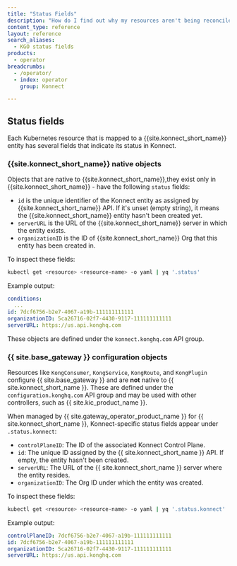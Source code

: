 ```yaml
---
title: "Status Fields"
description: "How do I find out why my resources aren't being reconciled against {{ site.konnect_short_name }}?"
content_type: reference
layout: reference
search_aliases:
  - KGO status fields
products:
  - operator
breadcrumbs:
  - /operator/
  - index: operator
    group: Konnect

---
```


## Status fields

Each Kubernetes resource that is mapped to a {{site.konnect_short_name}} entity has several fields that indicate its status in Konnect.

### {{site.konnect_short_name}} native objects

Objects that are native to {{site.konnect_short_name}},they exist only in {{site.konnect_short_name}} - have the following `status` fields:

- `id` is the unique identifier of the Konnect entity as assigned by {{site.konnect_short_name}} API. If it's unset (empty string), it means the {{site.konnect_short_name}} entity hasn't been created yet.
- `serverURL` is the URL of the {{site.konnect_short_name}} server in which the entity exists.
- `organizationID` is the ID of {{site.konnect_short_name}} Org that this entity has been created in.

To inspect these fields:

```bash
kubectl get <resource> <resource-name> -o yaml | yq '.status'
```

Example output:

```yaml
conditions:
  ...
id: 7dcf6756-b2e7-4067-a19b-111111111111
organizationID: 5ca26716-02f7-4430-9117-111111111111
serverURL: https://us.api.konghq.com
```

These objects are defined under the `konnect.konghq.com` API group.

### {{ site.base_gateway }} configuration objects

Resources like `KongConsumer`, `KongService`, `KongRoute`, and `KongPlugin` configure {{ site.base_gateway }} and are **not** native to {{ site.konnect_short_name }}. These are defined under the `configuration.konghq.com` API group and may be used with other controllers, such as {{ site.kic_product_name }}.

When managed by {{ site.gateway_operator_product_name }} for {{ site.konnect_short_name }}, Konnect-specific status fields appear under `.status.konnect`:

- `controlPlaneID`: The ID of the associated Konnect Control Plane.
- `id`: The unique ID assigned by the {{ site.konnect_short_name }} API. If empty, the entity hasn't been created.
- `serverURL`: The URL of the {{ site.konnect_short_name }} server where the entity resides.
- `organizationID`: The Org ID under which the entity was created.

To inspect these fields:


```bash
kubectl get <resource> <resource-name> -o yaml | yq '.status.konnect'
```

Example output:

```yaml
controlPlaneID: 7dcf6756-b2e7-4067-a19b-111111111111
id: 7dcf6756-b2e7-4067-a19b-111111111111
organizationID: 5ca26716-02f7-4430-9117-111111111111
serverURL: https://us.api.konghq.com
```
